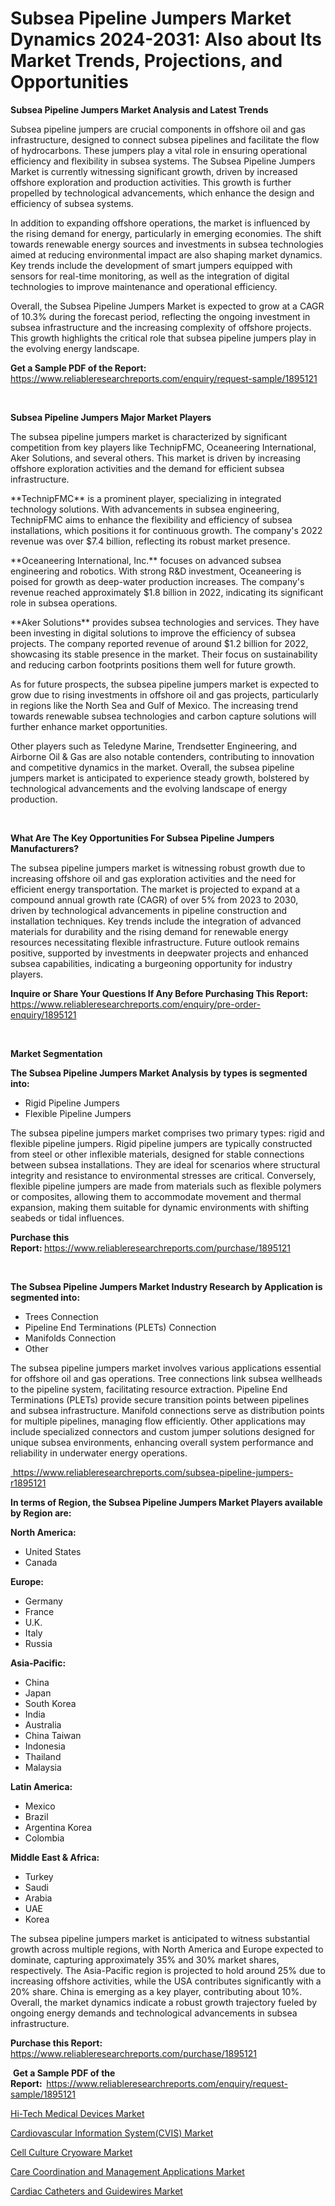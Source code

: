 <p><h1>Subsea Pipeline Jumpers Market Dynamics 2024-2031: Also about Its Market Trends, Projections, and Opportunities</h1></p><p><strong>Subsea Pipeline Jumpers Market Analysis and Latest Trends</strong></p>
<p><p>Subsea pipeline jumpers are crucial components in offshore oil and gas infrastructure, designed to connect subsea pipelines and facilitate the flow of hydrocarbons. These jumpers play a vital role in ensuring operational efficiency and flexibility in subsea systems. The Subsea Pipeline Jumpers Market is currently witnessing significant growth, driven by increased offshore exploration and production activities. This growth is further propelled by technological advancements, which enhance the design and efficiency of subsea systems.</p><p>In addition to expanding offshore operations, the market is influenced by the rising demand for energy, particularly in emerging economies. The shift towards renewable energy sources and investments in subsea technologies aimed at reducing environmental impact are also shaping market dynamics. Key trends include the development of smart jumpers equipped with sensors for real-time monitoring, as well as the integration of digital technologies to improve maintenance and operational efficiency.</p><p>Overall, the Subsea Pipeline Jumpers Market is expected to grow at a CAGR of 10.3% during the forecast period, reflecting the ongoing investment in subsea infrastructure and the increasing complexity of offshore projects. This growth highlights the critical role that subsea pipeline jumpers play in the evolving energy landscape.</p></p>
<p><strong>Get a Sample PDF of the Report:&nbsp;</strong> <a href="https://www.reliableresearchreports.com/enquiry/request-sample/1895121?utm_campaign=1635&utm_medium=2&utm_source=Github&utm_content=ia&utm_term=24102024&utm_id=subsea-pipeline-jumpers">https://www.reliableresearchreports.com/enquiry/request-sample/1895121</a></p>
<p>&nbsp;</p>
<p><strong>Subsea Pipeline Jumpers Major Market Players</strong></p>
<p><p>The subsea pipeline jumpers market is characterized by significant competition from key players like TechnipFMC, Oceaneering International, Aker Solutions, and several others. This market is driven by increasing offshore exploration activities and the demand for efficient subsea infrastructure.</p><p>**TechnipFMC** is a prominent player, specializing in integrated technology solutions. With advancements in subsea engineering, TechnipFMC aims to enhance the flexibility and efficiency of subsea installations, which positions it for continuous growth. The company's 2022 revenue was over $7.4 billion, reflecting its robust market presence.</p><p>**Oceaneering International, Inc.** focuses on advanced subsea engineering and robotics. With strong R&D investment, Oceaneering is poised for growth as deep-water production increases. The company's revenue reached approximately $1.8 billion in 2022, indicating its significant role in subsea operations.</p><p>**Aker Solutions** provides subsea technologies and services. They have been investing in digital solutions to improve the efficiency of subsea projects. The company reported revenue of around $1.2 billion for 2022, showcasing its stable presence in the market. Their focus on sustainability and reducing carbon footprints positions them well for future growth.</p><p>As for future prospects, the subsea pipeline jumpers market is expected to grow due to rising investments in offshore oil and gas projects, particularly in regions like the North Sea and Gulf of Mexico. The increasing trend towards renewable subsea technologies and carbon capture solutions will further enhance market opportunities.</p><p>Other players such as Teledyne Marine, Trendsetter Engineering, and Airborne Oil & Gas are also notable contenders, contributing to innovation and competitive dynamics in the market. Overall, the subsea pipeline jumpers market is anticipated to experience steady growth, bolstered by technological advancements and the evolving landscape of energy production.</p></p>
<p>&nbsp;</p>
<p><strong>What Are The Key Opportunities For Subsea Pipeline Jumpers Manufacturers?</strong></p>
<p><p>The subsea pipeline jumpers market is witnessing robust growth due to increasing offshore oil and gas exploration activities and the need for efficient energy transportation. The market is projected to expand at a compound annual growth rate (CAGR) of over 5% from 2023 to 2030, driven by technological advancements in pipeline construction and installation techniques. Key trends include the integration of advanced materials for durability and the rising demand for renewable energy resources necessitating flexible infrastructure. Future outlook remains positive, supported by investments in deepwater projects and enhanced subsea capabilities, indicating a burgeoning opportunity for industry players.</p></p>
<p><strong>Inquire or Share Your Questions If Any Before Purchasing This Report:</strong> <a href="https://www.reliableresearchreports.com/enquiry/pre-order-enquiry/1895121?utm_campaign=1635&utm_medium=2&utm_source=Github&utm_content=ia&utm_term=24102024&utm_id=subsea-pipeline-jumpers">https://www.reliableresearchreports.com/enquiry/pre-order-enquiry/1895121</a></p>
<p>&nbsp;</p>
<p><strong>Market Segmentation</strong></p>
<p><strong>The Subsea Pipeline Jumpers Market Analysis by types is segmented into:</strong></p>
<p><ul><li>Rigid Pipeline Jumpers</li><li>Flexible Pipeline Jumpers</li></ul></p>
<p><p>The subsea pipeline jumpers market comprises two primary types: rigid and flexible pipeline jumpers. Rigid pipeline jumpers are typically constructed from steel or other inflexible materials, designed for stable connections between subsea installations. They are ideal for scenarios where structural integrity and resistance to environmental stresses are critical. Conversely, flexible pipeline jumpers are made from materials such as flexible polymers or composites, allowing them to accommodate movement and thermal expansion, making them suitable for dynamic environments with shifting seabeds or tidal influences.</p></p>
<p><strong>Purchase this Report:&nbsp;</strong><a href="https://www.reliableresearchreports.com/purchase/1895121?utm_campaign=1635&utm_medium=2&utm_source=Github&utm_content=ia&utm_term=24102024&utm_id=subsea-pipeline-jumpers">https://www.reliableresearchreports.com/purchase/1895121</a></p>
<p>&nbsp;</p>
<p><strong>The Subsea Pipeline Jumpers Market Industry Research by Application is segmented into:</strong></p>
<p><ul><li>Trees Connection</li><li>Pipeline End Terminations (PLETs) Connection</li><li>Manifolds Connection</li><li>Other</li></ul></p>
<p><p>The subsea pipeline jumpers market involves various applications essential for offshore oil and gas operations. Tree connections link subsea wellheads to the pipeline system, facilitating resource extraction. Pipeline End Terminations (PLETs) provide secure transition points between pipelines and subsea infrastructure. Manifold connections serve as distribution points for multiple pipelines, managing flow efficiently. Other applications may include specialized connectors and custom jumper solutions designed for unique subsea environments, enhancing overall system performance and reliability in underwater energy operations.</p></p>
<p><a href="https://www.reliableresearchreports.com/subsea-pipeline-jumpers-r1895121?utm_campaign=1635&utm_medium=2&utm_source=Github&utm_content=ia&utm_term=24102024&utm_id=subsea-pipeline-jumpers">&nbsp;https://www.reliableresearchreports.com/subsea-pipeline-jumpers-r1895121</a></p>
<p><strong>In terms of Region, the Subsea Pipeline Jumpers Market Players available by Region are:</strong></p>
<p>
    <p> <strong> North America: </strong>
        <ul>
            <li>United States</li>
            <li>Canada</li>
        </ul>
        </p> 
    <p> <strong> Europe: </strong>
        <ul>
            <li>Germany</li>
            <li>France</li>
            <li>U.K.</li>
            <li>Italy</li>
            <li>Russia</li>
        </ul>
        </p> 
    <p> <strong> Asia-Pacific: </strong>
        <ul>
            <li>China</li>
            <li>Japan</li>
            <li>South Korea</li>
            <li>India</li>
            <li>Australia</li>
            <li>China Taiwan</li>
            <li>Indonesia</li>
            <li>Thailand</li>
            <li>Malaysia</li>
        </ul>
        </p> 
    <p> <strong> Latin America: </strong>
        <ul>
            <li>Mexico</li>
            <li>Brazil</li>
            <li>Argentina Korea</li>
            <li>Colombia</li>
        </ul>
        </p> 
    <p> <strong> Middle East & Africa: </strong>
        <ul>
            <li>Turkey</li>
            <li>Saudi</li>
            <li>Arabia</li>
            <li>UAE</li>
            <li>Korea</li>
        </ul>
    </p>
    </p>
<p><p>The subsea pipeline jumpers market is anticipated to witness substantial growth across multiple regions, with North America and Europe expected to dominate, capturing approximately 35% and 30% market shares, respectively. The Asia-Pacific region is projected to hold around 25% due to increasing offshore activities, while the USA contributes significantly with a 20% share. China is emerging as a key player, contributing about 10%. Overall, the market dynamics indicate a robust growth trajectory fueled by ongoing energy demands and technological advancements in subsea infrastructure.</p></p>
<p><strong>Purchase this Report: </strong><a href="https://www.reliableresearchreports.com/purchase/1895121?utm_campaign=1635&utm_medium=2&utm_source=Github&utm_content=ia&utm_term=24102024&utm_id=subsea-pipeline-jumpers">https://www.reliableresearchreports.com/purchase/1895121</a></p>
<p>&nbsp;<strong>Get a Sample PDF of the Report:&nbsp;&nbsp;</strong><a href="https://www.reliableresearchreports.com/enquiry/request-sample/1895121?utm_campaign=1635&utm_medium=2&utm_source=Github&utm_content=ia&utm_term=24102024&utm_id=subsea-pipeline-jumpers">https://www.reliableresearchreports.com/enquiry/request-sample/1895121</a></p>
<p><strong></strong></p>
<p><p><a href="https://github.com/Rekhakhatun65/Market-Research-Report-List-1/blob/main/hi-tech-medical-devices-market.md?utm_campaign=1635&utm_medium=2&utm_source=Github&utm_content=ia&utm_term=24102024&utm_id=subsea-pipeline-jumpers">Hi-Tech Medical Devices Market</a></p><p><a href="https://www.linkedin.com/pulse/cardiovascular-information-systemcvis-market-growth-outlook-iphrc?utm_campaign=1635&utm_medium=2&utm_source=Github&utm_content=ia&utm_term=24102024&utm_id=subsea-pipeline-jumpers">Cardiovascular Information System(CVIS) Market</a></p><p><a href="https://www.linkedin.com/pulse/cell-culture-cryoware-market-regional-outlook-competition-2024-2031-zjtrf?utm_campaign=1635&utm_medium=2&utm_source=Github&utm_content=ia&utm_term=24102024&utm_id=subsea-pipeline-jumpers">Cell Culture Cryoware Market</a></p><p><a href="https://www.linkedin.com/pulse/care-coordination-management-applications-market-analysis-n6v0c?utm_campaign=1635&utm_medium=2&utm_source=Github&utm_content=ia&utm_term=24102024&utm_id=subsea-pipeline-jumpers">Care Coordination and Management Applications Market</a></p><p><a href="https://www.linkedin.com/pulse/decoding-cardiac-catheters-guidewires-market-signals-growth-apvrf?utm_campaign=1635&utm_medium=2&utm_source=Github&utm_content=ia&utm_term=24102024&utm_id=subsea-pipeline-jumpers">Cardiac Catheters and Guidewires Market</a></p></p>